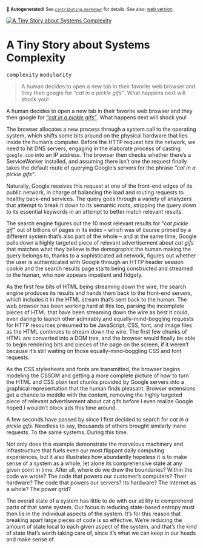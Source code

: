 <sub>&#x1F6A8; <strong>Autogenerated!</strong> See <a href="https://github.com/ponyfoo/articles/tree/noindex/contributing.markdown"><code>contributing.markdown</code></a> for details. See also: <a href="https://ponyfoo.com/articles/tiny-story-about-complexity">web version</a>.</sub>

<a href="https://ponyfoo.com/articles/tiny-story-about-complexity"><div><img src="https://s3.amazonaws.com/images.ponyfoo.com/uploads/galaxy-2728187_1920-3a1476cbe5cd42918b156b0300d6a031.jpg" alt="A Tiny Story about Systems Complexity"></div></a>

<h1>A Tiny Story about Systems Complexity</h1>

<p><kbd>complexity</kbd> <kbd>modularity</kbd></p>

<blockquote><p>A human decides to open a new tab in their favorite web browser and they then google for <em>&#x201C;cat in a pickle gifs&#x201D;</em>. What happens next will shock you!</p>
</blockquote>

<div><p>A human decides to open a new tab in their favorite web browser and they then google for <a href="https://www.google.com/search?q=cat+in+a+pickle+gifs&amp;tbm=isch" target="_blank" rel="noopener noreferrer"><em>&#x201C;cat in a pickle gifs&#x201D;</em></a>. What happens next will shock you!</p></div>

<blockquote></blockquote>

<div><p>The browser allocates a new process through a system call to the operating system, which shifts some bits around on the physical hardware that lies inside the human&#x2019;s computer. Before the HTTP request hits the network, we need to hit DNS servers, engaging in the elaborate process of casting <code class="md-code md-code-inline">google.com</code> into an IP address. The browser then checks whether there&#x2019;s a ServiceWorker installed, and assuming there isn&#x2019;t one the request finally takes the default route of querying Google&#x2019;s servers for the phrase <em>&#x201C;cat in a pickle gifs&#x201D;</em>.</p> <p>Naturally, Google receives this request at one of the front-end edges of its public network, in charge of balancing the load and routing requests to healthy back-end services. The query goes through a variety of analyzers that attempt to break it down to its semantic roots, stripping the query down to its essential keywords in an attempt to better match relevant results.</p> <p>The search engine figures out the 10 most relevant results for <em>&#x201C;cat pickle gif&#x201D;</em> out of billions of pages in its index &#x2013; which was of course primed by a different system that&#x2019;s also part of the whole &#x2013; and at the same time, Google pulls down a highly targeted piece of relevant advertisement about <em>cat gifs</em> that matches what they believe is the demographic the human making the query belongs to, thanks to a sophisticated ad network, figures out whether the user is authenticated with Google through an HTTP header session cookie and the search results page starts being constructed and streamed to the human, who now appears impatient and fidgety.</p></div>

<div><p>As the first few bits of HTML being streaming down the wire, the search engine produces its results and hands them back to the front-end servers, which includes it in the HTML stream that&#x2019;s sent back to the human. The web browser has been working hard at this too, parsing the incomplete pieces of HTML that have been streaming down the wire as best it could, even daring to launch other admirably and equally-mind-boggling requests for HTTP resources presumed to be JavaScript, CSS, font, and image files as the HTML continues to stream down the wire. The first few chunks of HTML are converted into a DOM tree, and the browser would finally be able to begin rendering bits and pieces of the page on the screen, if it weren&#x2019;t because it&#x2019;s still waiting on those equally-mind-boggling CSS and font requests.</p> <p>As the CSS stylesheets and fonts are transmitted, the browser begins modeling the CSSOM and getting a more complete picture of how to turn the HTML and CSS plain text chunks provided by Google servers into a graphical representation that the human finds pleasant. Browser extensions get a chance to meddle with the content, removing the highly targeted piece of relevant advertisement about cat gifs before I even realize Google hoped I wouldn&#x2019;t block ads this time around.</p> <p>A few seconds have passed by since I first decided to search for <em>cat in a pickle gifs</em>. Needless to say, thousands of others brought similarly inane requests. To the same systems. During this time.</p> <p>Not only does this example demonstrate the marvelous machinery and infrastructure that fuels even our most flippant daily computing experiences, but it also illustrates how abundantly hopeless it is to make sense of a system as a whole, let alone its comprehensive state at any given point in time. After all, where do we draw the boundaries? Within the code we wrote? The code that powers our customer&#x2019;s computers? Their hardware? The code that powers our servers? Its hardware? The internet as a whole? The power grid?</p> <p>The overall state of a system has little to do with our ability to comprehend parts of that same system. Our focus in reducing state-based entropy must then lie in the individual aspects of the system. It&#x2019;s for this reason that breaking apart large pieces of code is so effective. We&#x2019;re reducing the amount of state local to each given aspect of the system, and that&#x2019;s the kind of state that&#x2019;s worth taking care of, since it&#x2019;s what we can keep in our heads and make sense of.</p></div>
